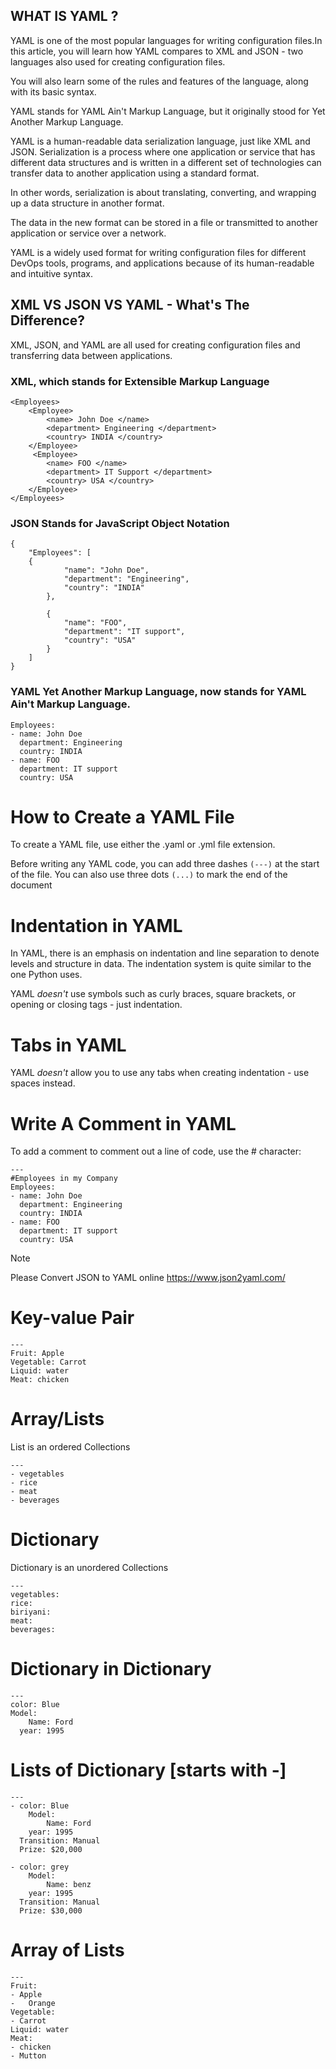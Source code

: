 ## WHAT IS YAML ?

YAML is one of the most popular languages for writing configuration files.In this article, you will learn how YAML compares to XML and JSON - two languages also used for creating configuration files.

You will also learn some of the rules and features of the language, along with its basic syntax.

YAML stands for YAML Ain't Markup Language, but it originally stood for Yet Another Markup Language.

YAML is a human-readable data serialization language, just like XML and JSON.
Serialization is a process where one application or service that has different data structures and is written in a different set of technologies can transfer data to another application using a standard format.

In other words, serialization is about translating, converting, and wrapping up a data structure in another format.

The data in the new format can be stored in a file or transmitted to another application or service over a network.

YAML is a widely used format for writing configuration files for different DevOps tools, programs, and applications because of its human-readable and intuitive syntax.

## XML VS JSON VS YAML - What's The Difference?
XML, JSON, and YAML are all used for creating configuration files and transferring data between applications.

### XML, which stands for Extensible Markup Language
```
<Employees>
    <Employee>
        <name> John Doe </name>
        <department> Engineering </department>
        <country> INDIA </country>
    </Employee>
     <Employee>
        <name> FOO </name>
        <department> IT Support </department>
        <country> USA </country>
    </Employee>
</Employees>
```
### JSON Stands for JavaScript Object Notation
```
{
	"Employees": [
    {
			"name": "John Doe",
			"department": "Engineering",
			"country": "INDIA"
		},

		{
			"name": "FOO",
			"department": "IT support",
			"country": "USA"
		}
	]
}
```

### YAML Yet Another Markup Language, now stands for YAML Ain't Markup Language.
```
Employees:
- name: John Doe
  department: Engineering
  country: INDIA
- name: FOO
  department: IT support
  country: USA
```
# How to Create a YAML File
To create a YAML file, use either the .yaml or .yml file extension.

Before writing any YAML code, you can add three dashes ```(---)``` at the start of the file. You can also use three dots ```(...)``` to mark the end of the document

# Indentation in YAML
In YAML, there is an emphasis on indentation and line separation to denote levels and structure in data. The indentation system is quite similar to the one Python uses.

YAML *doesn't* use symbols such as curly braces, square brackets, or opening or closing tags - just indentation.

# Tabs in YAML
YAML *doesn't* allow you to use any tabs when creating indentation - use spaces instead.

# Write A Comment in YAML
To add a comment to comment out a line of code, use the # character:
```
---
#Employees in my Company
Employees:
- name: John Doe
  department: Engineering
  country: INDIA
- name: FOO
  department: IT support
  country: USA
```

> [!NOTE]
> Please Convert JSON to YAML online https://www.json2yaml.com/

# Key-value Pair
```
---
Fruit: Apple
Vegetable: Carrot
Liquid: water
Meat: chicken
```
# Array/Lists
List is an ordered Collections
```
---
- vegetables
- rice
- meat
- beverages
```
# Dictionary
Dictionary is an unordered Collections
```
---
vegetables:
rice:
biriyani:
meat:
beverages:
```

# Dictionary in Dictionary

```
---
color: Blue
Model:
	Name: Ford
  year: 1995
```
# Lists of Dictionary [starts with -]
```
---
- color: Blue
	Model:
		Name: Ford
  	year: 1995
  Transition: Manual
  Prize: $20,000

- color: grey
	Model:
		Name: benz
  	year: 1995
  Transition: Manual
  Prize: $30,000
```

# Array of Lists
```
---
Fruit:
- Apple
-	Orange
Vegetable:
- Carrot
Liquid: water
Meat:
- chicken
- Mutton
```
